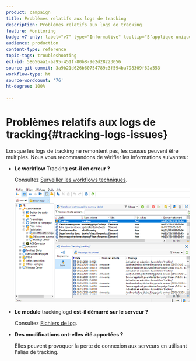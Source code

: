 ```yaml
---
product: campaign
title: Problèmes relatifs aux logs de tracking
description: Problèmes relatifs aux logs de tracking
feature: Monitoring
badge-v7-only: label="v7" type="Informative" tooltip="S’applique uniquement à Campaign Classic v7"
audience: production
content-type: reference
topic-tags: troubleshooting
exl-id: 58656aa1-aa95-451f-80b8-9e2d28223056
source-git-commit: 3a9b21d626b60754789c3f594ba798309f62a553
workflow-type: ht
source-wordcount: '76'
ht-degree: 100%

---
```


# Problèmes relatifs aux logs de tracking{#tracking-logs-issues}



Lorsque les logs de tracking ne remontent pas, les causes peuvent être multiples. Nous vous recommandons de vérifier les informations suivantes :

* **Le workflow** Tracking **est-il en erreur ?**

  Consultez [Surveiller les workflows techniques](../../workflow/using/monitoring-technical-workflows.md).

  ![](assets/tracking_scheduled_task.png)

* **Le module** trackinglogd **est-il démarré sur le serveur ?**

  Consultez [Fichiers de log](../../production/using/log-files.md).

* **Des modifications ont-elles été apportées ?**

  Elles peuvent provoquer la perte de connexion aux serveurs en utilisant l&#39;alias de tracking.
